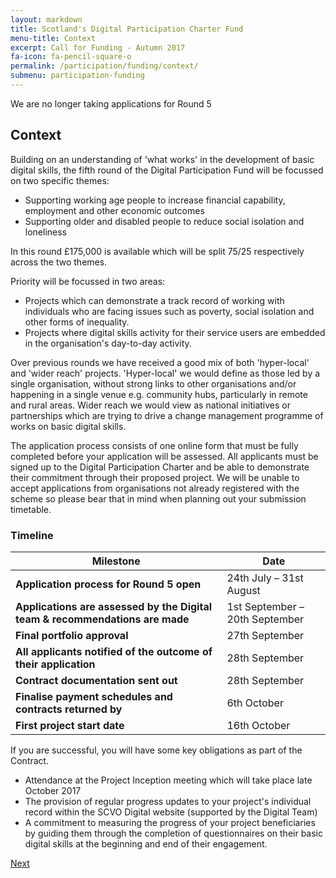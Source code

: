 ```yaml
---
layout: markdown
title: Scotland's Digital Participation Charter Fund
menu-title: Context
excerpt: Call for Funding - Autumn 2017
fa-icon: fa-pencil-square-o
permalink: /participation/funding/context/
submenu: participation-funding
---
```


<div class="row">
    <div class="col s12">
        <div class="card-panel alert red darken-4 white-text">
            <i class="fa fa-fw fa-exclamation-triangle"></i>
            We are no longer taking applications for Round 5 
        </div>
    </div>
</div>

## Context

Building on an understanding of 'what works' in the development of basic digital skills, the fifth round of the Digital Participation Fund will be focussed on two specific themes:

* Supporting working age people to increase financial capability, employment and other economic outcomes
* Supporting older and disabled people to reduce social isolation and loneliness

In this round £175,000 is available which will be split 75/25 respectively across the two themes.

Priority will be focussed in two areas:

* Projects which can demonstrate a track record of working with individuals who are facing issues such as poverty, social isolation and other forms of inequality.
* Projects where digital skills activity for their service users are embedded in the organisation's day-to-day activity.

Over previous rounds we have received a good mix of both 'hyper-local' and 'wider reach' projects. 'Hyper-local' we would define as those led by a single organisation, without strong links to other organisations and/or happening in a single venue e.g. community hubs, particularly in remote and rural areas. Wider reach we would view as national initiatives or partnerships which are trying to drive a change management programme of works on basic digital skills.

The application process consists of one online form that must be fully completed before your application will be assessed. All applicants must be signed up to the Digital Participation Charter and be able to demonstrate their commitment through their proposed project. We will be unable to accept applications from organisations not already registered with the scheme so please bear that in mind when planning out your submission timetable.

### Timeline

| Milestone | Date |
| --- | --- |
| **Application process for Round 5 open** | 24th July – 31st August |
| **Applications are assessed by the Digital team & recommendations are made** | 1st September – 20th September |
| **Final portfolio approval** | 27th September |
| **All applicants notified of the outcome of their application** | 28th September |
| **Contract documentation sent out** | 28th September |
| **Finalise payment schedules and contracts returned by** | 6th October |
| **First project start date** | 16th October |

If you are successful, you will have some key obligations as part of the Contract.

* Attendance at the Project Inception meeting which will take place late October 2017
* The provision of regular progress updates to your project's individual record within the SCVO Digital website (supported by the Digital Team)
* A commitment to measuring the progress of your project beneficiaries by guiding them through the completion of questionnaires on their basic digital skills at the beginning and end of their engagement.

<div class="section headingless">
    <a href="/participation/funding/key-criteria/" class="btn btn-primary blue darken-4 white-text right">
        <i class="fa fa-pull-right fa-chevron-right"></i>
        Next
    </a>
</div>
